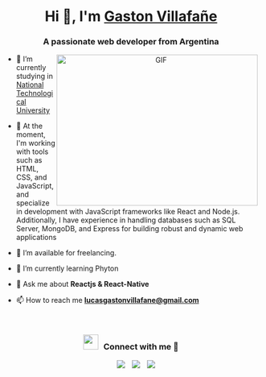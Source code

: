 <h1 align="center">Hi 👋, I'm <a href="https://github.com/LucasGaston45" target="blank">
Gaston Villafañe</a></h1>
<h3 align="center">A passionate web developer from Argentina</h3>

<a target="_blank" align="center">
  <img align="right" top="500" height="300" width="400" alt="GIF" src="https://media.giphy.com/media/SWoSkN6DxTszqIKEqv/giphy.gif">
</a>

- 🔭 I’m currently studying in <a href="https://frt.cvg.utn.edu.ar" target="blank">National Technological University</a>

- 🌱 At the moment, I'm working with tools such as HTML, CSS, and JavaScript, and specialize in development with JavaScript frameworks like React and Node.js. Additionally, I have experience in handling databases such as SQL Server, MongoDB, and Express for building robust and dynamic web applications

- 🤝 I’m available for freelancing.

- 🌱 I’m currently learning Phyton

- 💬 Ask me about **Reactjs & React-Native**

- 📫 How to reach me **lucasgastonvillafane@gmail.com**

<br/>
<h3 align="center" > <img src="https://media.giphy.com/media/iY8CRBdQXODJSCERIr/giphy.gif" width="30" height="30" style="margin-right: 10px;">Connect with me 🤝 </h3>

<p align="center">

 <div align="center"  class="icons-social" style="margin-left: 10px;">
        <a style="margin-left: 10px;" target="_blank" href="https://github.com/LucasGaston45">
		<img src="https://img.icons8.com/doodle/40/000000/github--v1.png"></a>
        <a style="margin-left: 10px;" target="_blank" href="https://www.instagram.com/_gxton_">
			<img src="https://img.icons8.com/doodle/40/000000/instagram-new--v2.png"></a>
		<a style="margin-left: 10px;" target="_blank" href="https://twitter.com/LucasGaston45">
			<img src="https://img.icons8.com/doodle/1x/twitter-squared--v2.png" ></a>
      </div>

</p>
